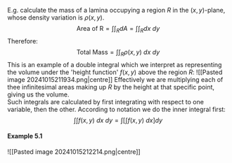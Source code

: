 E.g. calculate the mass of a lamina occupying a region $R$ in the $(x,y)$-plane, whose density variation is $\rho(x,y)$.
$$\text{Area of R}=\int\int_{R}dA=\int\int_R dx~dy$$
Therefore:
$$\text{Total Mass}= \int\int_{R}\rho(x,y)~dx~dy$$
This is an example of a double integral which we interpret as representing the volume under the 'height function' $f(x,y)$ above the region $R$:
![[Pasted image 20241015211934.png|centre]]
Effectively we are multiplying each of thee infinitesimal areas making up $R$ by the height at that specific point, giving us the volume.
\
Such integrals are calculated by first integrating with respect to one variable, then the other. According to notation we do the inner integral first:
$$\int\int f(x,y)~dx~dy=\int\left[\int f(x,y)~dx\right]dy$$
#### Example 5.1
![[Pasted image 20241015212214.png|centre]]
